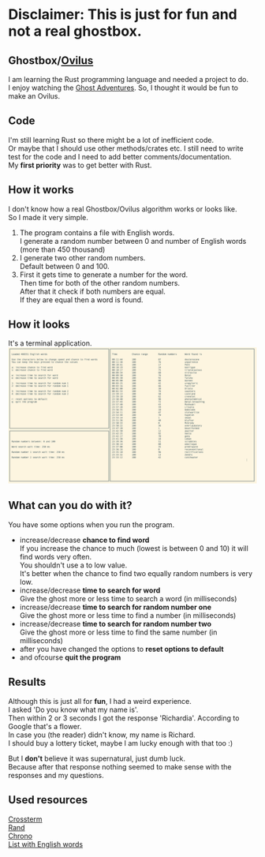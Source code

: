 # Disclaimer: This is just for fun and **not** a real ghostbox.

## Ghostbox/[Ovilus](https://rationalwiki.org/wiki/Ovilus)
I am learning the Rust programming language and needed a project to do.\
I enjoy watching the [Ghost Adventures](https://en.wikipedia.org/wiki/Ghost_Adventures). So, I thought it would be fun to make an Ovilus.

## Code
I'm still learning Rust so there might be a lot of inefficient code.\
Or maybe that I should use other methods/crates etc.
I still need to write test for the code and I need to add better comments/documentation.\
My **first priority** was to get better with Rust.

## How it works
I don't know how a real Ghostbox/Ovilus algorithm works or looks like.\
So I made it very simple.

1. The program contains a file with English words.\
I generate a random number between 0 and number of English words (more than 450 thousand)
2. I generate two other random numbers.\
Default between 0 and 100.
3. First it gets time to generate a number for the word.\
Then time for both of the other random numbers.\
After that it check if both numbers are equal.\
If they are equal then a word is found.

## How it looks
It's a terminal application.
![Screenshot](RustyGhostBoxTerminal.png)

## What can you do with it?
You have some options when you run the program.
- increase/decrease **chance to find word**\
If you increase the chance to much (lowest is between 0 and 10) it will find words very often.\
You shouldn't use a to low value.\
It's better when the chance to find two equally random numbers is very low.
- increase/decrease **time to search for word**\
Give the ghost more or less time to search a word (in milliseconds)
- increase/decrease **time to search for random number one**\
Give the ghost more or less time to find a number (in milliseconds)
- increase/decrease **time to search for random number two**\
Give the ghost more or less time to find the same number (in milliseconds)
- after you have changed the options to **reset options to default**
- and ofcourse **quit the program**

## Results
Although this is just all for **fun**, I had a weird experience.\
I asked 'Do you know what my name is'.\
Then within 2 or 3 seconds I got the response 'Richardia'. According to Google that's a flower.\
In case you (the reader) didn't know, my name is Richard.\
I should buy a lottery ticket, maybe I am lucky enough with that too :)

But I **don't** believe it was supernatural, just dumb luck.\
Because after that response nothing seemed to make sense with the responses and my questions.

## Used resources
[Crossterm](https://github.com/TimonPost/crossterm)\
[Rand](https://github.com/rust-random/rand)\
[Chrono](https://github.com/chronotope/chrono)\
[List with English words](https://github.com/dwyl/english-words)
